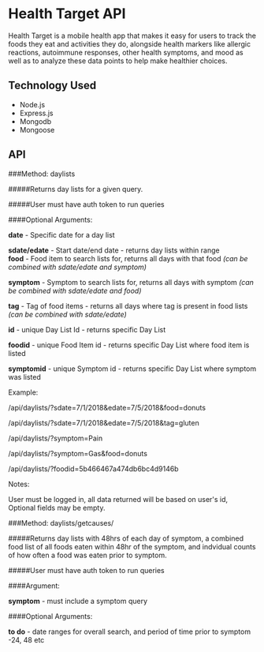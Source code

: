 Health Target API
================

Health Target is a mobile health app that makes it easy for users to track the foods they eat and activities they do, alongside health markers like allergic reactions, autoimmune responses, other health symptoms, and mood as well as to analyze these data points to help make healthier choices. 

Technology Used
-----------
* Node.js
* Express.js
* Mongodb
* Mongoose


API
--------------
###Method: daylists

#####Returns day lists for a given query.

#####User must have auth token to run queries

####Optional Arguments:

**date** - Specific date for a day list

**sdate/edate** - Start date/end date - returns day lists within range  
**food** - Food item to search lists for, returns all days with that food *(can be combined with sdate/edate and symptom)*

**symptom** - Symptom to search lists for, returns all days with symptom *(can be combined with sdate/edate and food)*

**tag** - Tag of food items - returns all days where tag is present in food lists *(can be combined with sdate/edate)*

**id** - unique Day List Id - returns specific Day List

**foodid** - unique Food Item id - returns specific Day List where food item is listed

**symptomid** - unique Symptom id - returns specific Day List where symptom was listed

Example:

/api/daylists/?sdate=7/1/2018&edate=7/5/2018&food=donuts

/api/daylists/?sdate=7/1/2018&edate=7/5/2018&tag=gluten

/api/daylists/?symptom=Pain

/api/daylists/?symptom=Gas&food=donuts

/api/daylists/?foodid=5b466467a474db6bc4d9146b

Notes:

User must be logged in, all data returned will be based on user's id, Optional fields may be empty.

###Method: daylists/getcauses/

#####Returns day lists with 48hrs of each day of symptom, a combined food list of all foods eaten within 48hr of the symptom, and indvidual counts of how often a food was eaten prior to symptom.

#####User must have auth token to run queries

####Argument:

**symptom** - must include a symptom query

####Optional Arguments:

**to do** - date ranges for overall search, and period of time prior to symptom -24, 48 etc


